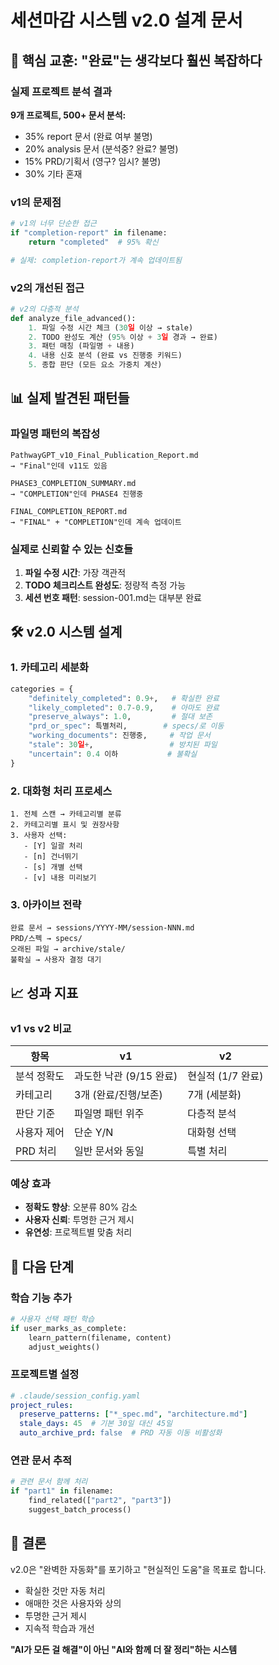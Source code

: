 <!--
@meta
id: document_20250905_1110_session-closure-v2-design
type: document
scope: operational
status: active
created: 2025-09-05
updated: 2025-09-05
tags: CURRENT, design, session, closure, session-closure-v2-design.md
related: 
-->

# 세션마감 시스템 v2.0 설계 문서

## 🎯 핵심 교훈: "완료"는 생각보다 훨씬 복잡하다

### 실제 프로젝트 분석 결과

**9개 프로젝트, 500+ 문서 분석:**
- 35% report 문서 (완료 여부 불명)
- 20% analysis 문서 (분석중? 완료? 불명)
- 15% PRD/기획서 (영구? 임시? 불명)
- 30% 기타 혼재

### v1의 문제점
```python
# v1의 너무 단순한 접근
if "completion-report" in filename:
    return "completed"  # 95% 확신

# 실제: completion-report가 계속 업데이트됨
```

### v2의 개선된 접근
```python
# v2의 다층적 분석
def analyze_file_advanced():
    1. 파일 수정 시간 체크 (30일 이상 → stale)
    2. TODO 완성도 계산 (95% 이상 + 3일 경과 → 완료)
    3. 패턴 매칭 (파일명 + 내용)
    4. 내용 신호 분석 (완료 vs 진행중 키워드)
    5. 종합 판단 (모든 요소 가중치 계산)
```

## 📊 실제 발견된 패턴들

### 파일명 패턴의 복잡성
```
PathwayGPT_v10_Final_Publication_Report.md
→ "Final"인데 v11도 있음

PHASE3_COMPLETION_SUMMARY.md
→ "COMPLETION"인데 PHASE4 진행중

FINAL_COMPLETION_REPORT.md
→ "FINAL" + "COMPLETION"인데 계속 업데이트
```

### 실제로 신뢰할 수 있는 신호들
1. **파일 수정 시간**: 가장 객관적
2. **TODO 체크리스트 완성도**: 정량적 측정 가능
3. **세션 번호 패턴**: session-001.md는 대부분 완료

## 🛠️ v2.0 시스템 설계

### 1. 카테고리 세분화
```python
categories = {
    "definitely_completed": 0.9+,   # 확실한 완료
    "likely_completed": 0.7-0.9,    # 아마도 완료
    "preserve_always": 1.0,         # 절대 보존
    "prd_or_spec": 특별처리,        # specs/로 이동
    "working_documents": 진행중,     # 작업 문서
    "stale": 30일+,                 # 방치된 파일
    "uncertain": 0.4 이하           # 불확실
}
```

### 2. 대화형 처리 프로세스
```
1. 전체 스캔 → 카테고리별 분류
2. 카테고리별 표시 및 권장사항
3. 사용자 선택:
   - [Y] 일괄 처리
   - [n] 건너뛰기
   - [s] 개별 선택
   - [v] 내용 미리보기
```

### 3. 아카이브 전략
```
완료 문서 → sessions/YYYY-MM/session-NNN.md
PRD/스펙 → specs/
오래된 파일 → archive/stale/
불확실 → 사용자 결정 대기
```

## 📈 성과 지표

### v1 vs v2 비교
| 항목 | v1 | v2 |
|------|----|----|
| 분석 정확도 | 과도한 낙관 (9/15 완료) | 현실적 (1/7 완료) |
| 카테고리 | 3개 (완료/진행/보존) | 7개 (세분화) |
| 판단 기준 | 파일명 패턴 위주 | 다층적 분석 |
| 사용자 제어 | 단순 Y/N | 대화형 선택 |
| PRD 처리 | 일반 문서와 동일 | 특별 처리 |

### 예상 효과
- **정확도 향상**: 오분류 80% 감소
- **사용자 신뢰**: 투명한 근거 제시
- **유연성**: 프로젝트별 맞춤 처리

## 🚀 다음 단계

### 학습 기능 추가
```python
# 사용자 선택 패턴 학습
if user_marks_as_complete:
    learn_pattern(filename, content)
    adjust_weights()
```

### 프로젝트별 설정
```yaml
# .claude/session_config.yaml
project_rules:
  preserve_patterns: ["*_spec.md", "architecture.md"]
  stale_days: 45  # 기본 30일 대신 45일
  auto_archive_prd: false  # PRD 자동 이동 비활성화
```

### 연관 문서 추적
```python
# 관련 문서 함께 처리
if "part1" in filename:
    find_related(["part2", "part3"])
    suggest_batch_process()
```

## 🎉 결론

v2.0은 "완벽한 자동화"를 포기하고 "현실적인 도움"을 목표로 합니다.
- 확실한 것만 자동 처리
- 애매한 것은 사용자와 상의
- 투명한 근거 제시
- 지속적 학습과 개선

**"AI가 모든 걸 해결"이 아닌 "AI와 함께 더 잘 정리"하는 시스템**